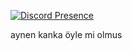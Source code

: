 [![Discord Presence](https://lanyard.cnrad.dev/api/506151528420212739)](https://discord.com/users/506151528420212739)



aynen kanka öyle mi olmus






